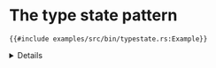 # The type state pattern

```rust,editable,compile_fail
{{#include examples/src/bin/typestate.rs:Example}}
```

<details>

 * Pins don't implement `Copy` or `Clone`, so only one instance of each can exist. Once a pin is
   moved out of the port struct nobody else can take it.
 * Changing the configuration of a pin consumes the old pin instance, so you can’t keep use the old
   instance afterwards.
 * The type of a value indicates the state that it is in: e.g. in this case, the configuration state
   of a GPIO pin. This encodes the state machine into the type system, and ensures that you don't
   try to use a pin in a certain way without properly configuring it first. Illegal state
   transitions are caught at compile time.
 * You can call `is_high` on an input pin and `set_high` on an output pin, but not vice-versa.
 * Many HAL crates follow this pattern.

</details>
